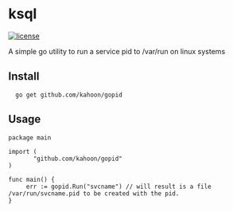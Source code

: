 # ksql

[![license](http://img.shields.io/badge/license-MIT-red.svg?style=flat)](https://raw.githubusercontent.com/kahoon/ksql/master/LICENSE)

A simple go utility to run a service pid to /var/run on linux systems

## Install

```
  go get github.com/kahoon/gopid
```
  
## Usage

```
package main

import (
       "github.com/kahoon/gopid"
)

func main() {
     err := gopid.Run("svcname") // will result is a file /var/run/svcname.pid to be created with the pid.
}

```
